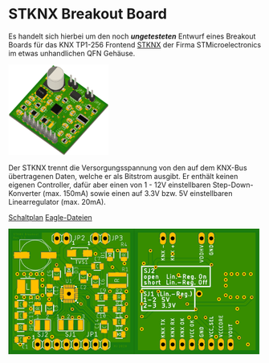 # STKNX Breakout Board
Es handelt sich hierbei um den noch ***ungetesteten*** Entwurf eines Breakout Boards für das KNX TP1-256 Frontend [STKNX](https://www.st.com/en/interfaces-and-transceivers/stknx.html) der Firma STMicroelectronics im etwas unhandlichen QFN Gehäuse.

<a href="pictures/stknx_breakout_3D.png"><img src="pictures/stknx_breakout_3D.png" alt="STKNX Breakout Board 3D" width="200" ></a>

Der STKNX trennt die Versorgungsspannung von den auf dem KNX-Bus übertragenen Daten, welche er als Bitstrom ausgibt. Er enthält keinen eigenen Controller, dafür aber einen von 1 - 12V einstellbaren Step-Down-Konverter (max. 150mA) sowie einen auf 3.3V bzw. 5V einstellbaren Linearregulator (max. 20mA).

[Schaltplan](docs/stknx_breakout_sch.pdf)
[Eagle-Dateien](eagle)

<a href="pictures/stknx_breakout_brd_top.png"><img src="pictures/stknx_breakout_brd_top_small.png" alt="STKNX Breakout Board Top" align="left" width="250" ></a>
<a href="pictures/stknx_breakout_brd_bot.png"><img src="pictures/stknx_breakout_brd_bot_small.png" alt="STKNX Breakout Board Top" width="250" ></a>
